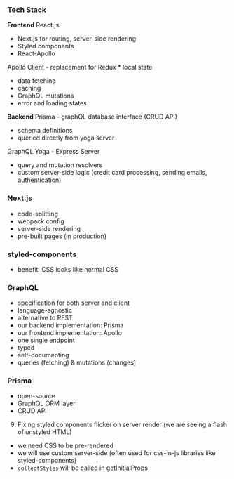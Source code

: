 ### Tech Stack

**Frontend**
React.js

- Next.js for routing, server-side rendering
- Styled components
- React-Apollo

Apollo Client - replacement for Redux \* local state

- data fetching
- caching
- GraphQL mutations
- error and loading states

**Backend**
Prisma - graphQL database interface (CRUD API)

- schema definitions
- queried directly from yoga server

GraphQL Yoga - Express Server

- query and mutation resolvers
- custom server-side logic (credit card processing, sending emails, authentication)

### Next.js

- code-splitting
- webpack config
- server-side rendering
- pre-built pages (in production)

### styled-components

- benefit: CSS looks like normal CSS

### GraphQL

- specification for both server and client
- language-agnostic
- alternative to REST
- our backend implementation: Prisma
- our frontend implementation: Apollo
- one single endpoint
- typed
- self-documenting
- queries (fetching) & mutations (changes)

### Prisma

- open-source
- GraphQL ORM layer
- CRUD API

9. Fixing styled components flicker on server render (we are seeing a flash of unstyled HTML)

- we need CSS to be pre-rendered
- we will use custom server-side <Document/> (often used for css-in-js libraries like styled-components)
- `collectStyles` will be called in getInitialProps
